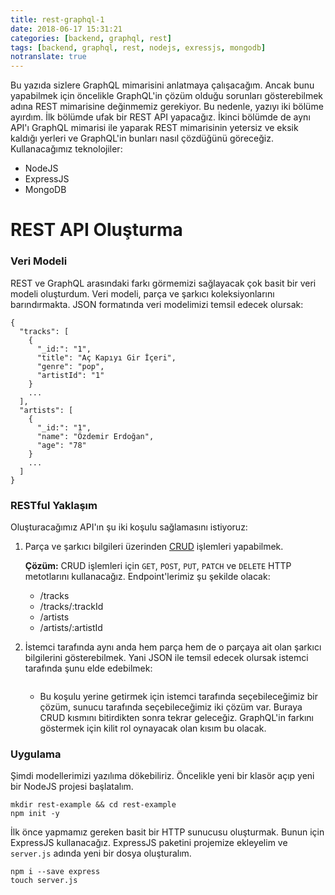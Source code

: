 ```yaml
---
title: rest-graphql-1
date: 2018-06-17 15:31:21
categories: [backend, graphql, rest]
tags: [backend, graphql, rest, nodejs, exressjs, mongodb]
notranslate: true
---
```


Bu yazıda sizlere GraphQL mimarisini anlatmaya çalışacağım.
Ancak bunu yapabilmek için öncelikle GraphQL'in çözüm olduğu 
sorunları gösterebilmek adına REST mimarisine değinmemiz gerekiyor.
Bu nedenle, yazıyı iki bölüme ayırdım. İlk bölümde ufak bir REST API
yapacağız. İkinci bölümde de aynı API'ı GraphQL mimarisi ile 
yaparak REST mimarisinin yetersiz ve eksik kaldığı yerleri ve
GraphQL'in bunları nasıl çözdüğünü göreceğiz. Kullanacağımız teknolojiler:

- NodeJS
- ExpressJS
- MongoDB

# REST API Oluşturma

### Veri Modeli

REST ve GraphQL arasındaki farkı görmemizi sağlayacak çok basit
bir veri modeli oluşturdum. Veri modeli, parça ve şarkıcı koleksiyonlarını
barındırmakta. JSON formatında veri modelimizi temsil edecek olursak:
```
{ 
  "tracks": [
    {
      "_id:": "1",
      "title": "Aç Kapıyı Gir İçeri",
      "genre": "pop",
      "artistId": "1"
    }
    ...
  ],
  "artists": [
    {
      "_id:": "1",
      "name": "Özdemir Erdoğan",
      "age": "78"
    }
    ...
  ]
}
```

### RESTful Yaklaşım
Oluşturacağımız API'ın şu iki koşulu sağlamasını istiyoruz:

1. Parça ve şarkıcı bilgileri üzerinden [CRUD] işlemleri yapabilmek.

    **Çözüm:** CRUD işlemleri için `GET`, `POST`, `PUT`, `PATCH` ve `DELETE` HTTP metotlarını kullanacağız.
    Endpoint'lerimiz şu şekilde olacak:
    - /tracks
    - /tracks/:trackId
    - /artists
    - /artists/:artistId
   
2. İstemci tarafında aynı anda hem parça hem de o parçaya ait olan şarkıcı
bilgilerini gösterebilmek. Yani JSON ile temsil edecek olursak istemci tarafında
şunu elde edebilmek:
    ```
    
    ```

    - Bu koşulu yerine getirmek için istemci tarafında seçebileceğimiz bir çözüm, sunucu tarafında
    seçebileceğimiz iki çözüm var. Buraya CRUD kısmını bitirdikten sonra tekrar geleceğiz. GraphQL'in
    farkını göstermek için kilit rol oynayacak olan kısım bu olacak.

### Uygulama

Şimdi modellerimizi yazılıma dökebiliriz. Öncelikle yeni bir klasör açıp
yeni bir NodeJS projesi başlatalım.

```
mkdir rest-example && cd rest-example
npm init -y
```

İlk önce yapmamız gereken basit bir HTTP sunucusu oluşturmak. Bunun için
ExpressJS kullanacağız. ExpressJS paketini projemize ekleyelim ve 
`server.js` adında yeni bir dosya oluşturalım.

```
npm i --save express
touch server.js
```

[CRUD]: https://en.wikipedi0.org/wiki/Create,_read,_update_and_delete
